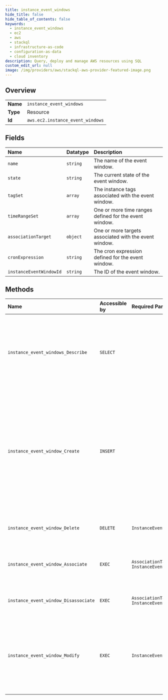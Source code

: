 ```yaml
---
title: instance_event_windows
hide_title: false
hide_table_of_contents: false
keywords:
  - instance_event_windows
  - ec2
  - aws    
  - stackql
  - infrastructure-as-code
  - configuration-as-data
  - cloud inventory
description: Query, deploy and manage AWS resources using SQL
custom_edit_url: null
image: /img/providers/aws/stackql-aws-provider-featured-image.png
---
```

  
    

## Overview
<table><tbody>
<tr><td><b>Name</b></td><td><code>instance_event_windows</code></td></tr>
<tr><td><b>Type</b></td><td>Resource</td></tr>
<tr><td><b>Id</b></td><td><code>aws.ec2.instance_event_windows</code></td></tr>
</tbody></table>

## Fields
| Name | Datatype | Description |
|:-----|:---------|:------------|
| `name` | `string` | The name of the event window. |
| `state` | `string` | The current state of the event window. |
| `tagSet` | `array` | The instance tags associated with the event window. |
| `timeRangeSet` | `array` | One or more time ranges defined for the event window. |
| `associationTarget` | `object` | One or more targets associated with the event window. |
| `cronExpression` | `string` | The cron expression defined for the event window. |
| `instanceEventWindowId` | `string` | The ID of the event window. |
## Methods
| Name | Accessible by | Required Params | Description |
|:-----|:--------------|:----------------|:------------|
| `instance_event_windows_Describe` | `SELECT` |  | &lt;p&gt;Describes the specified event windows or all event windows.&lt;/p&gt; &lt;p&gt;If you specify event window IDs, the output includes information for only the specified event windows. If you specify filters, the output includes information for only those event windows that meet the filter criteria. If you do not specify event windows IDs or filters, the output includes information for all event windows, which can affect performance. We recommend that you use pagination to ensure that the operation returns quickly and successfully. &lt;/p&gt; &lt;p&gt;For more information, see &lt;a href="https://docs.aws.amazon.com/AWSEC2/latest/UserGuide/event-windows.html"&gt;Define event windows for scheduled events&lt;/a&gt; in the &lt;i&gt;Amazon EC2 User Guide&lt;/i&gt;.&lt;/p&gt; |
| `instance_event_window_Create` | `INSERT` |  | &lt;p&gt;Creates an event window in which scheduled events for the associated Amazon EC2 instances can run.&lt;/p&gt; &lt;p&gt;You can define either a set of time ranges or a cron expression when creating the event window, but not both. All event window times are in UTC.&lt;/p&gt; &lt;p&gt;You can create up to 200 event windows per Amazon Web Services Region.&lt;/p&gt; &lt;p&gt;When you create the event window, targets (instance IDs, Dedicated Host IDs, or tags) are not yet associated with it. To ensure that the event window can be used, you must associate one or more targets with it by using the &lt;a&gt;AssociateInstanceEventWindow&lt;/a&gt; API.&lt;/p&gt; &lt;important&gt; &lt;p&gt;Event windows are applicable only for scheduled events that stop, reboot, or terminate instances.&lt;/p&gt; &lt;p&gt;Event windows are &lt;i&gt;not&lt;/i&gt; applicable for:&lt;/p&gt; &lt;ul&gt; &lt;li&gt; &lt;p&gt;Expedited scheduled events and network maintenance events. &lt;/p&gt; &lt;/li&gt; &lt;li&gt; &lt;p&gt;Unscheduled maintenance such as AutoRecovery and unplanned reboots.&lt;/p&gt; &lt;/li&gt; &lt;/ul&gt; &lt;/important&gt; &lt;p&gt;For more information, see &lt;a href="https://docs.aws.amazon.com/AWSEC2/latest/UserGuide/event-windows.html"&gt;Define event windows for scheduled events&lt;/a&gt; in the &lt;i&gt;Amazon EC2 User Guide&lt;/i&gt;.&lt;/p&gt; |
| `instance_event_window_Delete` | `DELETE` | `InstanceEventWindowId` | &lt;p&gt;Deletes the specified event window.&lt;/p&gt; &lt;p&gt;For more information, see &lt;a href="https://docs.aws.amazon.com/AWSEC2/latest/UserGuide/event-windows.html"&gt;Define event windows for scheduled events&lt;/a&gt; in the &lt;i&gt;Amazon EC2 User Guide&lt;/i&gt;.&lt;/p&gt; |
| `instance_event_window_Associate` | `EXEC` | `AssociationTarget, InstanceEventWindowId` | &lt;p&gt;Associates one or more targets with an event window. Only one type of target (instance IDs, Dedicated Host IDs, or tags) can be specified with an event window.&lt;/p&gt; &lt;p&gt;For more information, see &lt;a href="https://docs.aws.amazon.com/AWSEC2/latest/UserGuide/event-windows.html"&gt;Define event windows for scheduled events&lt;/a&gt; in the &lt;i&gt;Amazon EC2 User Guide&lt;/i&gt;.&lt;/p&gt; |
| `instance_event_window_Disassociate` | `EXEC` | `AssociationTarget, InstanceEventWindowId` | &lt;p&gt;Disassociates one or more targets from an event window.&lt;/p&gt; &lt;p&gt;For more information, see &lt;a href="https://docs.aws.amazon.com/AWSEC2/latest/UserGuide/event-windows.html"&gt;Define event windows for scheduled events&lt;/a&gt; in the &lt;i&gt;Amazon EC2 User Guide&lt;/i&gt;.&lt;/p&gt; |
| `instance_event_window_Modify` | `EXEC` | `InstanceEventWindowId` | &lt;p&gt;Modifies the specified event window.&lt;/p&gt; &lt;p&gt;You can define either a set of time ranges or a cron expression when modifying the event window, but not both.&lt;/p&gt; &lt;p&gt;To modify the targets associated with the event window, use the &lt;a&gt;AssociateInstanceEventWindow&lt;/a&gt; and &lt;a&gt;DisassociateInstanceEventWindow&lt;/a&gt; API.&lt;/p&gt; &lt;p&gt;If Amazon Web Services has already scheduled an event, modifying an event window won't change the time of the scheduled event.&lt;/p&gt; &lt;p&gt;For more information, see &lt;a href="https://docs.aws.amazon.com/AWSEC2/latest/UserGuide/event-windows.html"&gt;Define event windows for scheduled events&lt;/a&gt; in the &lt;i&gt;Amazon EC2 User Guide&lt;/i&gt;.&lt;/p&gt; |
